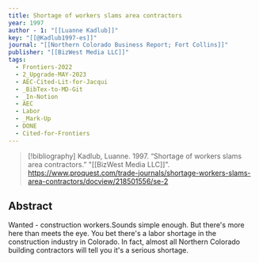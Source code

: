 ```yaml
---
title: Shortage of workers slams area contractors
year: 1997
author - 1: "[[Luanne Kadlub]]"
key: "[[@Kadlub1997-es]]"
journal: "[[Northern Colorado Business Report; Fort Collins]]"
publisher: "[[BizWest Media LLC]]"
tags:
  - Frontiers-2022
  - 2_Upgrade-MAY-2023
  - AEC-Cited-Lit-for-Jacqui
  - _BibTex-to-MD-Git
  - _In-Notion
  - AEC
  - Labor
  - _Mark-Up
  - DONE
  - Cited-for-Frontiers
---
```


> [!bibliography]
> Kadlub, Luanne. 1997. “Shortage of workers slams area contractors.” "[[BizWest Media LLC]]". https://www.proquest.com/trade-journals/shortage-workers-slams-area-contractors/docview/218501556/se-2

## Abstract
Wanted -  construction workers.Sounds simple enough. But there's more here than meets the eye. You bet there's a labor shortage in the construction industry in Colorado. In fact, almost all Northern Colorado building contractors will tell you it's a serious shortage.